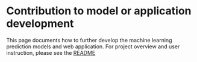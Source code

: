 # Contribution to model or application development 
This page documents how to further develop the machine learning prediction models and web application. 
For project overview and user instruction, please see the [README](./README.md)
